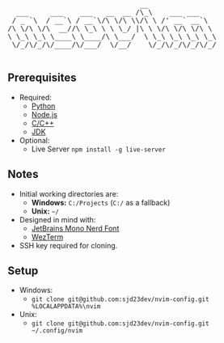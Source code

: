 <p align="center">
  <pre>
                               __                
  ___     ___    ___   __  __ /\_\    ___ ___    
 / _ `\  / __`\ / __`\/\ \/\ \\/\ \ /' __` __`\                        My personal Neovim config :)
/\ \/\ \/\  __//\ \_\ \ \ \_/ |\ \ \/\ \/\ \/\ \                     Designed to be quiet and minimal,
\ \_\ \_\ \____\ \____/\ \___/  \ \_\ \_\ \_\ \_\                          but also--a full IDE!
 \/_/\/_/\/____/\/___/  \/__/    \/_/\/_/\/_/\/_/
  </pre>
</p>

## Prerequisites
- Required:
  - [Python](https://www.python.org/)
  - [Node.js](https://nodejs.org/en)
  - [C/C++](https://www.mingw-w64.org/)
  - [JDK](https://www.oracle.com/java/technologies/downloads/)
- Optional:
  - Live Server `npm install -g live-server`

## Notes

- Initial working directories are:
  - **Windows:** `C:/Projects` (`C:/` as a fallback)
  - **Unix:** `~/`
- Designed in mind with:
  - [JetBrains Mono Nerd Font](https://www.nerdfonts.com/font-downloads)
  - [WezTerm](https://wezterm.org/installation.html)
- SSH key required for cloning.

## Setup
- Windows:
  - `git clone git@github.com:sjd23dev/nvim-config.git %LOCALAPPDATA%\nvim`
- Unix:
  - `git clone git@github.com:sjd23dev/nvim-config.git ~/.config/nvim`
